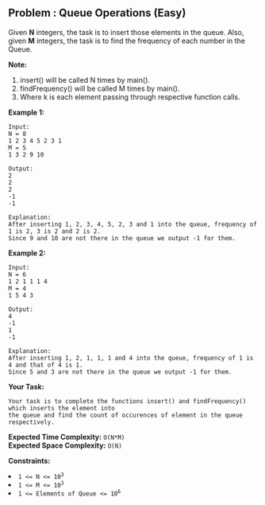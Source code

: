 ## Problem : Queue Operations (Easy)
Given **N** integers, the task is to insert those elements in the queue. Also, given **M** integers, the task is to find the frequency of each number in the Queue.

**Note:**
1. insert() will be called N times by main().
2. findFrequency() will be called M times by main().
3. Where k is each element passing through respective function calls.


**Example 1:**
```
Input:
N = 8
1 2 3 4 5 2 3 1
M = 5
1 3 2 9 10

Output:
2
2
2
-1
-1

Explanation:
After inserting 1, 2, 3, 4, 5, 2, 3 and 1 into the queue, frequency of 1 is 2, 3 is 2 and 2 is 2.
Since 9 and 10 are not there in the queue we output -1 for them.
```

**Example 2:**
```
Input:
N = 6
1 2 1 1 1 4
M = 4
1 5 4 3

Output:
4
-1
1
-1

Explanation:
After inserting 1, 2, 1, 1, 1 and 4 into the queue, frequency of 1 is 4 and that of 4 is 1. 
Since 5 and 3 are not there in the queue we output -1 for them.
```

**Your Task:**
```
Your task is to complete the functions insert() and findFrequency() which inserts the element into 
the queue and find the count of occurences of element in the queue respectively.
```

**Expected Time Complexity:** ```O(N*M)```<br>
**Expected Space Complexity:** ```O(N)```

**Constraints:**
<li><code>1 <= N <= 10<sup>3</sup></code></li>
<li><code>1 <= M <= 10<sup>3</sup></code></li>
<li><code>1 <= Elements of Queue <= 10<sup>6</sup></code></li>


